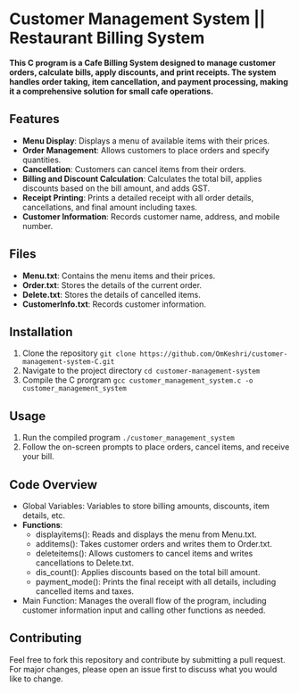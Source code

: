 # Customer Management System || Restaurant Billing System

__This C program is a Cafe Billing System designed to manage customer orders, calculate bills, apply discounts, and print receipts. The system handles order taking, item cancellation, and payment processing, making it a comprehensive solution for small cafe operations.__


## Features
- __Menu Display__: Displays a menu of available items with their prices.
- __Order Management__: Allows customers to place orders and specify quantities.
- __Cancellation__: Customers can cancel items from their orders.
- __Billing and Discount Calculation__: Calculates the total bill, applies discounts based  on the bill amount, and adds GST.
- __Receipt Printing__: Prints a detailed receipt with all order details, cancellations, and final amount including taxes.
- __Customer Information__: Records customer name, address, and mobile number.

## Files
- __Menu.txt__: Contains the menu items and their prices.
- __Order.txt__: Stores the details of the current order.
- __Delete.txt__: Stores the details of cancelled items.
- __CustomerInfo.txt__: Records customer information.

## Installation
1. Clone the repository `git clone https://github.com/OmKeshri/customer-management-system-C.git`
2. Navigate to the project directory `cd customer-management-system`
3. Compile the C prorgram `gcc customer_management_system.c -o customer_management_system`


## Usage
1. Run the compiled program `./customer_management_system`
2. Follow the on-screen prompts to place orders, cancel items, and receive your bill.

## Code Overview
- Global Variables: Variables to store billing amounts, discounts, item details, etc.
- __Functions__:
    - displayitems(): Reads and displays the menu from Menu.txt.
    - additems(): Takes customer orders and writes them to Order.txt.
    - deleteitems(): Allows customers to cancel items and writes cancellations to Delete.txt.
    - dis_count(): Applies discounts based on the total bill amount.
    - payment_mode(): Prints the final receipt with all details, including cancelled items and taxes.
- Main Function: Manages the overall flow of the program, including customer information input and calling other functions as needed.

## Contributing
Feel free to fork this repository and contribute by submitting a pull request. For major changes, please open an issue first to discuss what you would like to change.